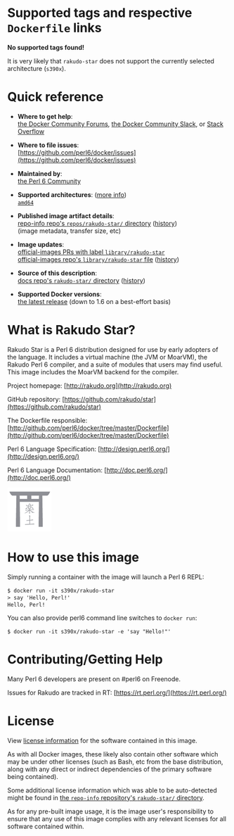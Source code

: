 <!--

********************************************************************************

WARNING:

    DO NOT EDIT "rakudo-star/README.md"

    IT IS AUTO-GENERATED

    (from the other files in "rakudo-star/" combined with a set of templates)

********************************************************************************

-->

# Supported tags and respective `Dockerfile` links

**No supported tags found!**

It is very likely that `rakudo-star` does not support the currently selected architecture (`s390x`).

# Quick reference

-	**Where to get help**:  
	[the Docker Community Forums](https://forums.docker.com/), [the Docker Community Slack](https://blog.docker.com/2016/11/introducing-docker-community-directory-docker-community-slack/), or [Stack Overflow](https://stackoverflow.com/search?tab=newest&q=docker)

-	**Where to file issues**:  
	[https://github.com/perl6/docker/issues](https://github.com/perl6/docker/issues)

-	**Maintained by**:  
	[the Perl 6 Community](https://github.com/perl6/docker)

-	**Supported architectures**: ([more info](https://github.com/docker-library/official-images#architectures-other-than-amd64))  
	[`amd64`](https://hub.docker.com/r/amd64/rakudo-star/)

-	**Published image artifact details**:  
	[repo-info repo's `repos/rakudo-star/` directory](https://github.com/docker-library/repo-info/blob/master/repos/rakudo-star) ([history](https://github.com/docker-library/repo-info/commits/master/repos/rakudo-star))  
	(image metadata, transfer size, etc)

-	**Image updates**:  
	[official-images PRs with label `library/rakudo-star`](https://github.com/docker-library/official-images/pulls?q=label%3Alibrary%2Frakudo-star)  
	[official-images repo's `library/rakudo-star` file](https://github.com/docker-library/official-images/blob/master/library/rakudo-star) ([history](https://github.com/docker-library/official-images/commits/master/library/rakudo-star))

-	**Source of this description**:  
	[docs repo's `rakudo-star/` directory](https://github.com/docker-library/docs/tree/master/rakudo-star) ([history](https://github.com/docker-library/docs/commits/master/rakudo-star))

-	**Supported Docker versions**:  
	[the latest release](https://github.com/docker/docker-ce/releases/latest) (down to 1.6 on a best-effort basis)

# What is Rakudo Star?

Rakudo Star is a Perl 6 distribution designed for use by early adopters of the language. It includes a virtual machine (the JVM or MoarVM), the Rakudo Perl 6 compiler, and a suite of modules that users may find useful. This image includes the MoarVM backend for the compiler.

Project homepage: [http://rakudo.org](http://rakudo.org)

GitHub repository: [https://github.com/rakudo/star](https://github.com/rakudo/star)

The Dockerfile responsible: [http://github.com/perl6/docker/tree/master/Dockerfile](http://github.com/perl6/docker/tree/master/Dockerfile)

Perl 6 Language Specification: [http://design.perl6.org/](http://design.perl6.org/)

Perl 6 Language Documentation: [http://doc.perl6.org/](http://doc.perl6.org/)

![logo](https://raw.githubusercontent.com/docker-library/docs/48ac05ac94903844bfbdea1fb361676a904f9d85/rakudo-star/logo.png)

# How to use this image

Simply running a container with the image will launch a Perl 6 REPL:

```console
$ docker run -it s390x/rakudo-star
> say 'Hello, Perl!'
Hello, Perl!
```

You can also provide perl6 command line switches to `docker run`:

```console
$ docker run -it s390x/rakudo-star -e 'say "Hello!"'
```

# Contributing/Getting Help

Many Perl 6 developers are present on #perl6 on Freenode.

Issues for Rakudo are tracked in RT: [https://rt.perl.org/](https://rt.perl.org/)

# License

View [license information](https://github.com/rakudo/star/blob/master/LICENSE) for the software contained in this image.

As with all Docker images, these likely also contain other software which may be under other licenses (such as Bash, etc from the base distribution, along with any direct or indirect dependencies of the primary software being contained).

Some additional license information which was able to be auto-detected might be found in [the `repo-info` repository's `rakudo-star/` directory](https://github.com/docker-library/repo-info/tree/master/repos/rakudo-star).

As for any pre-built image usage, it is the image user's responsibility to ensure that any use of this image complies with any relevant licenses for all software contained within.
